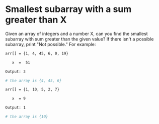 # Smallest subarray with a sum greater than X

Given an array of integers and a number X, can you find the smallest subarray with sum greater than the given value? If there isn't a possible subarray, print "Not possible." For example:

```bash        
arr[] = {1, 4, 45, 6, 0, 19}

   x  =  51

Output: 3

# the array is {4, 45, 6}

arr[] = {1, 10, 5, 2, 7}

   x  = 9

Output: 1

# the array is {10}
```

